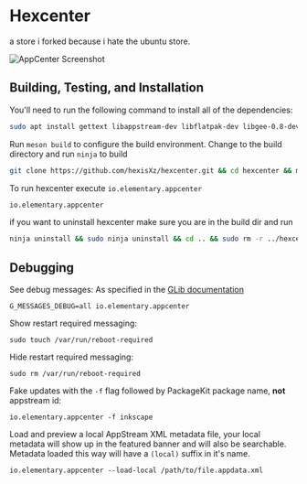 # Hexcenter

a store i forked because i hate the ubuntu store.

![AppCenter Screenshot](data/screenshot.png?raw=true)

## Building, Testing, and Installation

You'll need to run the following command to install all of the dependencies: 

``` sh
sudo apt install gettext libappstream-dev libflatpak-dev libgee-0.8-dev libgranite-dev libgtk-3-dev libhandy-1-dev libjson-glib-dev libpackagekit-glib2-dev libpolkit-gobject-1-dev libsoup2.4-dev libxml2-dev libxml2-utils meson valac
```

Run `meson build` to configure the build environment. Change to the build directory and run `ninja` to build

``` sh
git clone https://github.com/hexisXz/hexcenter.git && cd hexcenter && meson build --prefix=/usr && cd build && ninja && sudo ninja install
```

To run hexcenter execute `io.elementary.appcenter`

``` sh
io.elementary.appcenter
```

if you want to uninstall hexcenter make sure you are in the build dir and run 

``` sh
ninja uninstall && sudo ninja uninstall && cd .. && sudo rm -r ../hexcenter
```      

## Debugging

See debug messages:
As specified in the [GLib documentation](https://developer.gnome.org/glib/stable/glib-running.html)

    G_MESSAGES_DEBUG=all io.elementary.appcenter

Show restart required messaging:

    sudo touch /var/run/reboot-required

Hide restart required messaging:

    sudo rm /var/run/reboot-required

Fake updates with the `-f` flag followed by PackageKit package name, **not** appstream id:

    io.elementary.appcenter -f inkscape

Load and preview a local AppStream XML metadata file, your local metadata will show up in the featured banner and will also be searchable. Metadata loaded this way will have a `(local)` suffix in it's name.

    io.elementary.appcenter --load-local /path/to/file.appdata.xml
